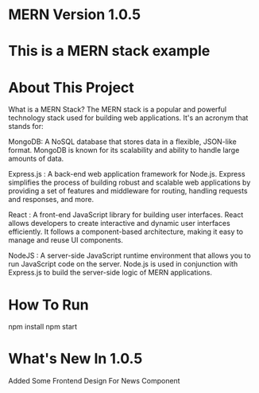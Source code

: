 # MERN Version 1.0.5

# This is a MERN stack example

# About This Project

What is a MERN Stack? The MERN stack is a popular and powerful technology stack used for building web applications. It's an acronym that stands for:

MongoDB: A NoSQL database that stores data in a flexible, JSON-like format. MongoDB is known for its scalability and ability to handle large amounts of data.

Express.js : A back-end web application framework for Node.js. Express simplifies the process of building robust and scalable web applications by providing a set of features and middleware for routing, handling requests and responses, and more.

React : A front-end JavaScript library for building user interfaces. React allows developers to create interactive and dynamic user interfaces efficiently. It follows a component-based architecture, making it easy to manage and reuse UI components.

NodeJS : A server-side JavaScript runtime environment that allows you to run JavaScript code on the server. Node.js is used in conjunction with Express.js to build the server-side logic of MERN applications.

# How To Run

npm install
npm start

# What's New In 1.0.5

Added Some Frontend Design For News Component
